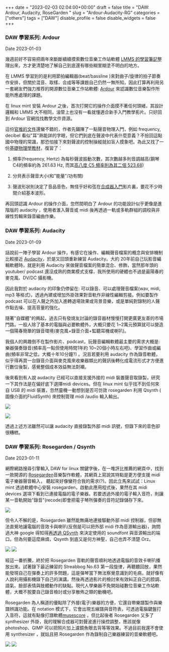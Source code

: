 +++ 
date = "2023-02-03 02:04:00+00:00" 
draft = false 
title = "DAW: Ardour, Audacity, RoseGarden " 
slug = "Ardour-Audacity-RG" 
categories = ["others"] 
tags = ["DAW"] 
disable_profile = false 
disable_widgets = false 
+++

### DAW 學習系列: Ardour 
Date 2023-01-03

幾週前好不容易把兩年來斷斷續續摸索數位音樂工作站軟體 [LMMS 的學習筆記](https://blog.jxtsai.info/post/daw-lmms/)整理出來，方才更清楚地了解自己到底還有哪些糊里糊塗不明白的地方。

在 LMMS 學習到的是利用節拍編輯器(beat/bassline )來對曲子/旋律的拍子節奏作安排，但關於混音、取樣、合成等等課題自己仍然一無所知，因此打算再利用另一套網友們強力推荐的開源數位音樂工作站軟體: [Ardour](https://ardour.org) 來認識數位音樂製作所能所應處理的課題。

在 linux mint 安裝 Ardour 之後，首次打開它的操作介面摸不著任何頭緒，其設計邏輯和 LMMS  大不相同，油管上也沒有一看就懂適合新手入門教學影片。只好回到 Ardour 官網找找教學文件資源。 

這份[官推的文件](https://prokoudine.github.io/ardour-tutorial/en/)還蠻不錯的，作者先鋪陳了一點聲音物理入門，例如 frequency, decibel 看似"耳"熟能詳的字眼，但它們到底在聲波中代表什麼意義？不撿回這點國中物理的常識，那恐怕接下來對聲波的控制操縱就如盲人摸象吧。為此又找了一份[基礎物理學教材](https://www.physicsclassroom.com/class/sound)，復習了：

1. 頻率(frequency, Hertz) 為每秒聲波振動次數，其次數越多則音調越高(鋼琴C4的頻率約為 261.63 Hz, 而其[高八度 C5 頻率則為其二倍 523.68](https://mixbutton.com/mixing-articles/music-note-to-frequency-chart/))

2. 分貝表示聲音大小(和"能量"/功有關)

3. 聲波形狀則決定了音品音色，無怪乎好和弦在[合成器入門](https://wiwi.video/w/sRPssfzZNqxLoyy9WvTCN1)影片裏，要花不少時間介紹基本波形。

再回頭認識 Ardour 的操作介面，忽然間明白了 Ardour 的功能設計似乎更像是進階版的 audacity ，使用者滙入聲音或 midi 後再透過一軌或多軌群組的調校與非線性剪輯來錄音編曲作樂。

### DAW 學習系列: Audacity
Date 2023-01-09

話說前一陣子學習 Ardour 操作，有感它在操作、編輯聲音檔案的概念與安排機制比較接近 [Audacity](https://www.audacityteam.org)，於是又回頭重新練習 Audacity。大約 20年前自己玩影音編輯軟體時，就是利用 Audacity 來做聲音檔案的簡單混合、修飾，當然那年頭的 youtuber/ podcast 還沒成熟的商業模式支橕，我所使用的硬體也不過是最陽春的麥克風、DV/DC 攝影機。

因此我對於 audacity 的印象仍停留在: 可以錄音、可以處理聲音檔案(wav, midi, mp3 等格式)，透過內建或增加外掛效果對音軌作非線性編輯剪接。例如要製作 podcast 可以在人聲之外加入進轉退場效果或背景音樂，或是單純對錄制的人聲作點去噪、提高音量的強化。

隨著"自媒體"的興起，過去只有發燒友討論的錄音器材慢慢打開更廣更友善的市場門路。一般人除了基本的電腦與必要軟體外，大概只要花 1~2萬元預算就可以營造一個陽春簡單的錄音環境(麥克風+錄音介面+監聽耳機或喇叭)。

我個人的興趣倒不在製作影片、podcast，玩聲音編輯軟體最主要的需求大概是: 樂器彈奏錄音(頻率高一點但使用時間1年約 10~20個小時左右吧)、學習作曲或編曲(頻率非常之低，大概十年10分鐘?) 。況且若要利用 audacity 作為錄音軟體，似乎得再買一台錄音介面與麥克風來收樂器類比的聲訊後轉化成電流形式才方便進行數位後製，感覺整個成本效益無法對襯。

後來看到有人說 audacity 已經可以直接支援外接的 midi 裝置聲音取錄製，研究一下其作法是在偏好底下選擇midi devices。但在 linux mint 似乎找不到任何來自 USB 的 midi 裝置，忽然靈機一動想到是否可仿效 rosegarden 利用 Qsynth ( 圖像介面的FluidSynth) 來控制管理 midi /audio 輸入輸出。
 
![](https://i.imgur.com/1NWV9Ma.png)

![](https://i.imgur.com/vliCiBg.png)

透過上述方法雖然可以讓 audacity 直接錄製外部 midi 訊號，但錄下來的音色卻很糟糕。

### DAW 學習系列: Rosegarden / Qsynth
Date 2023-01-11

網際網路搜尋引擎輸入 DAW for linux 關鍵字後，在一堆評比推薦的網頁中，找到一款開源的 [Rosegarden](https://www.rosegardenmusic.com/)音樂製作軟體，其網頁上寫說其特點是更方便支援 midi 電子樂器聲音輸入， 聽起來好像蠻符合我的需求(?)。因此立馬來試試：Linux mint 透過軟體中心安裝 rosegarden，啟動此應用程式後，果然在其 midi devices 選項下看到已連接電腦的電子樂器。若要透過外接的電子輸入音符，則讓某一音軌開始"錄音"(recode)即會把電子琴所彈奏的音符記錄儲存下來。 

![](https://i.imgur.com/A6yV7dF.png)

但令人不解的是，Rosegarden 雖然能無痛地連接驅動外部 midi 控制器，但卻無法直覺地讓電腦的音效卡與喇叭(反倒是可以把外部 midi 作為音源輸出器)，詢問過大神 google 得知得[再透過 QSynth](https://askubuntu.com/questions/620375/how-do-i-configure-sound-in-rosegarden) 來決定使用的 soundfont 與音源輸出的端口。但為何要這麼麻煩，Qsynth 到底又是何方神聖，自己也弄不清楚 Orz。

![](https://i.imgur.com/nZA4zgd.png)
![](https://i.imgur.com/syhjrQj.png)

經這一番折騰，終於把 Rosegarden 音軌的聲音順利地透過電腦的音效卡喇叭播放出來。試著錄下最近練習的 Streabbog No.63 第一段旋律，再聽聽回放，果然能發現自己在彈奏上的許多問題，這是彈琴當下無法察覺意識到的毛病，就好像有人說利用攝影機錄下自己的演講，然後再透過影片的檢討來有效糾正自己的腔調、語氣、臉部表情與肢體動作的缺點。現代人學樂器不免開始碰數位音樂工作站軟體，大概不脫要自己錄音檢討或分享散佈之類的動機吧。

Rosegarden 為人稱道的優點除了外接(電子)樂器的方便，它還自帶樂譜製作與樂譜辨識功能。在 notation 模式下，它會出現五線譜與音符表，可透過電腦鍵盤打入音符，這就有點像打譜軟體[musescore](https://musescore.com/) ，但比起後者 Rosegarden 又多了 synthesizer 外掛，我的理解合成器可對聲波進行操控調整，應該就像 photoshop、GIMP 可以把照片加上濾鏡魚眼去背等等效果。不過目前我還不會使用  synthesizer ，就姑且把 Rosegarden 作為錄制自己樂器練習的音樂軟體吧。

![](https://i.imgur.com/Q7H5DmZ.png)
![](https://i.imgur.com/hoVssJw.png)
